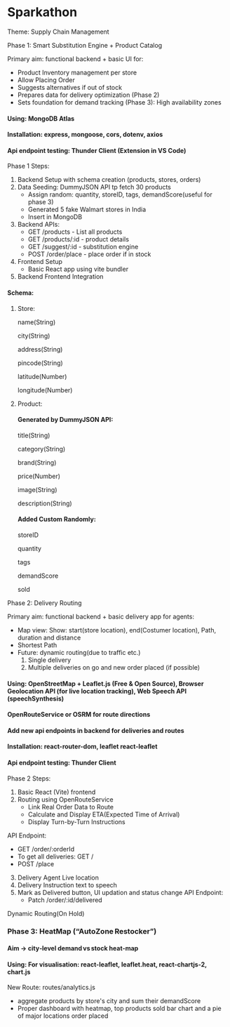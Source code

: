 ﻿# Sparkathon

Theme: Supply Chain Management

Phase 1: Smart Substitution Engine + Product Catalog

Primary aim: functional backend + basic UI for:

- Product Inventory management per store
- Allow Placing Order
- Suggests alternatives if out of stock
- Prepares data for delivery optimization (Phase 2)
- Sets foundation for demand tracking (Phase 3): High availability zones

#### Using: MongoDB Atlas

#### Installation: express, mongoose, cors, dotenv, axios

#### Api endpoint testing: Thunder Client (Extension in VS Code)

Phase 1 Steps:

1. Backend Setup with schema creation (products, stores, orders)
2. Data Seeding: DummyJSON API tp fetch 30 products
   - Assign random: quantity, storeID, tags, demandScore(useful for phase 3)
   - Generated 5 fake Walmart stores in India
   - Insert in MongoDB
3. Backend APIs:
   - GET /products - List all products
   - GET /products/:id - product details
   - GET /suggest/:id - substitution engine
   - POST /order/place - place order if in stock
4. Frontend Setup
   - Basic React app using vite bundler
5. Backend Frontend Integration

#### Schema:

1. Store:

   name(String)

   city(String)

   address(String)

   pincode(String)

   latitude(Number)

   longitude(Number)

2. Product:

   #### Generated by DummyJSON API:

   title(String)

   category(String)

   brand(String)

   price(Number)

   image(String)

   description(String)

   #### Added Custom Randomly:

   storeID

   quantity

   tags

   demandScore

   sold

Phase 2: Delivery Routing

Primary aim: functional backend + basic delivery app for agents:

- Map view: Show: start(store location), end(Costumer location), Path, duration and distance
- Shortest Path
- Future: dynamic routing(due to traffic etc.)
  1.  Single delivery
  2.  Multiple deliveries on go and new order placed (if possible)

#### Using: OpenStreetMap + Leaflet.js (Free & Open Source), Browser Geolocation API (for live location tracking), Web Speech API (speechSynthesis)

#### OpenRouteService or OSRM for route directions

#### Add new api endpoints in backend for deliveries and routes

#### Installation: react-router-dom, leaflet react-leaflet

#### Api endpoint testing: Thunder Client

Phase 2 Steps:

1. Basic React (Vite) frontend
2. Routing using OpenRouteService
   - Link Real Order Data to Route
   - Calculate and Display ETA(Expected Time of Arrival)
   - Display Turn-by-Turn Instructions

API Endpoint:

- GET /order/:orderId
- To get all deliveries: GET /
- POST /place

3. Delivery Agent Live location
4. Delivery Instruction text to speech
5. Mark as Delivered button, UI updation and status change
   API Endpoint:
   - Patch /order/:id/delivered

Dynamic Routing(On Hold)

### Phase 3: HeatMap (“AutoZone Restocker”)

#### Aim -> city‑level demand vs stock heat‑map

#### Using: For visualisation: react-leaflet, leaflet.heat, react-chartjs-2, chart.js

New Route: routes/analytics.js

- aggregate products by store's city and sum their demandScore
- Proper dashboard with heatmap, top products sold bar chart and a pie of major locations order placed
